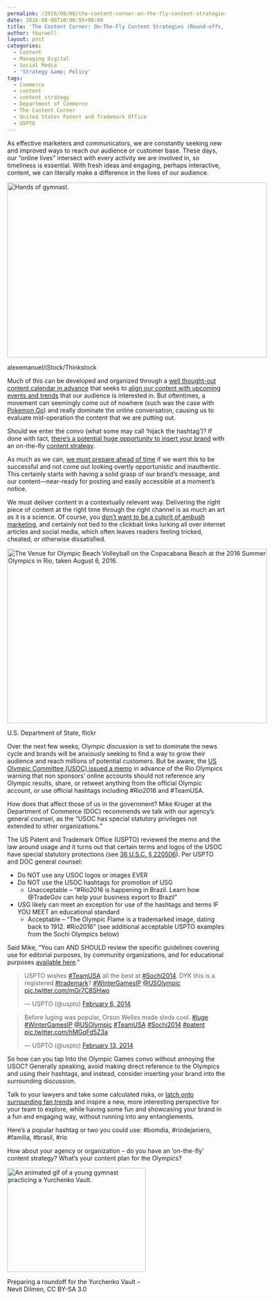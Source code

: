 ```yaml
---
permalink: /2016/08/08/the-content-corner-on-the-fly-content-strategies-round-offs-back-handsprings-and-double-twisting-layouts-not-required/
date: 2016-08-08T10:00:55+00:00
title: 'The Content Corner: On-The-Fly Content Strategies (Round-offs, Back Handsprings, &#038; Double Twisting Layouts Not Required)'
author: tburwell
layout: post
categories:
  - Content
  - Managing Digital
  - Social Media
  - 'Strategy &amp; Policy'
tags:
  - Commerce
  - content
  - content strategy
  - Department of Commerce
  - The Content Corner
  - United States Patent and Trademark Office
  - USPTO
---
```


As effective marketers and communicators, we are constantly seeking new and improved ways to reach our audience or customer base. These days, our “online lives” intersect with every activity we are involved in, so timeliness is essential. With fresh ideas and engaging, perhaps interactive, content, we can literally make a difference in the lives of our audience.

<div id="attachment_369911" style="width: 610px" class="wp-caption aligncenter">
  <img class="size-full wp-image-369911" src="https://s3.amazonaws.com/sitesusa/wp-content/uploads/sites/212/2016/08/600-x-404-Hands-of-gymnast-alexemanuel-iStock-Thinkstock-465458826-1.jpg" alt="Hands of gymnast." width="600" height="404" />
  
  <p class="wp-caption-text">
    alexemanuel/iStock/Thinkstock
  </p>
</div>

Much of this can be developed and organized through a [well thought-out content calendar in advance](http://www.digitalgov.gov/2015/07/27/the-content-corner-supporting-your-content/) that seeks to [align our content with upcoming events and trends](http://www.digitalgov.gov/2015/03/02/the-content-corner-catching-a-wave/) that our audience is interested in. But oftentimes, a movement can seemingly come out of nowhere (such was the case with [Pokemon Go](http://find.digitalgov.gov/search?utf8=%E2%9C%93&affiliate=digitalgov&query=Pokemon)) and really dominate the online conversation, causing us to evaluate mid-operation the content that we are putting out.

Should we enter the convo (what some may call ‘hijack the hashtag’)? If done with tact, [there’s a potential huge opportunity to insert your brand](http://www.digitalgov.gov/2015/09/21/the-content-corner-harness-the-power-of-user-generated-content/) with an on-the-fly [content strategy](http://www.digitalgov.gov/2015/03/23/the-content-corner-building-a-content-strategy/).

As much as we can, [we must prepare ahead of time](http://www.digitalgov.gov/2015/07/27/the-content-corner-supporting-your-content/) if we want this to be successful and not come out looking overtly opportunistic and inauthentic. This certainly starts with having a solid grasp of our brand’s message, and our content—near-ready for posting and easily accessible at a moment’s notice.

We must deliver content in a contextually relevant way. Delivering the right piece of content at the right time through the right channel is as much an art as it is a science. Of course, you [don’t want to be a culprit of ambush marketing](http://www.fifa.com/worldcup/organisation/marketing/brand-protection/prohibited-marketing/index.html), and certainly not tied to the clickbait links lurking all over internet articles and social media, which often leaves readers feeling tricked, cheated, or otherwise dissatisfied.

<div id="attachment_370401" style="width: 610px" class="wp-caption aligncenter">
  <img class="size-full wp-image-370401" src="https://s3.amazonaws.com/sitesusa/wp-content/uploads/sites/212/2016/08/600-x-402-Aug-6-2016_Dept-of-State_The-Venue-for-Olympic-Beach-Volleyball-on-the-Copacobana-Beach-at-the-2016-Summer-Olympics-in-Rio-1.jpg" alt="The Venue for Olympic Beach Volleyball on the Copacabana Beach at the 2016 Summer Olympics in Rio, taken August 6, 2016." width="600" height="402" />
  
  <p class="wp-caption-text">
    U.S. Department of State, flickr
  </p>
</div>

Over the next few weeks, Olympic discussion is set to dominate the news cycle and brands will be anxiously seeking to find a way to grow their audience and reach millions of potential customers. But be aware, the [US Olympic Committee (USOC) issued a memo](http://www.bbc.com/news/blogs-trending-36915565) in advance of the Rio Olympics warning that non sponsors’ online accounts should not reference any Olympic results, share, or retweet anything from the official Olympic account, or use official hashtags including #Rio2016 and #TeamUSA.

How does that affect those of us in the government? Mike Kruger at the Department of Commerce (DOC) recommends we talk with our agency’s general counsel, as the “USOC has special statutory privileges not extended to other organizations.”

The US Patent and Trademark Office (USPTO) reviewed the memo and the law around usage and it turns out that certain terms and logos of the USOC have special statutory protections (see [36 U.S.C. § 220506](https://www.law.cornell.edu/uscode/text/36/220506)). Per USPTO and DOC general counsel:

  * Do NOT use any USOC logos or images EVER
  * Do NOT use the USOC hashtags for promotion of USG 
      * Unacceptable – “#Rio2016 is happening in Brazil. Learn how @TradeGov can help your business export to Brazil”
  * USG likely can meet an exception for use of the hashtags and terms IF YOU MEET an educational standard 
      * Acceptable –  “The Olympic Flame is a trademarked image, dating back to 1912. #Rio2016” (see additional acceptable USPTO examples from the Sochi Olympics below)

Said Mike, “You can AND SHOULD review the specific guidelines covering use for editorial purposes, by community organizations, and for educational purposes [available here](http://www.teamusa.org/brand-usage-guidelines).”

<blockquote class="twitter-tweet" data-width="500">
  <p lang="en" dir="ltr">
    USPTO wishes <a href="https://twitter.com/hashtag/TeamUSA?src=hash">#TeamUSA</a> all the best at <a href="https://twitter.com/hashtag/Sochi2014?src=hash">#Sochi2014</a>. DYK this is a registered <a href="https://twitter.com/hashtag/trademark?src=hash">#trademark</a>? <a href="https://twitter.com/hashtag/WinterGamesIP?src=hash">#WinterGamesIP</a> <a href="https://twitter.com/USOlympic">@USOlympic</a> <a href="http://t.co/mGr7C8SHwo">pic.twitter.com/mGr7C8SHwo</a>
  </p>
  
  <p>
    &mdash; USPTO (@uspto) <a href="https://twitter.com/uspto/status/431481829195931648">February 6, 2014</a>
  </p>
</blockquote>



<blockquote class="twitter-tweet" data-width="500">
  <p lang="en" dir="ltr">
    Before luging was popular, Orson Welles made sleds cool. <a href="https://twitter.com/hashtag/luge?src=hash">#luge</a> <a href="https://twitter.com/hashtag/WinterGamesIP?src=hash">#WinterGamesIP</a> <a href="https://twitter.com/USOlympic">@USOlympic</a> <a href="https://twitter.com/hashtag/TeamUSA?src=hash">#TeamUSA</a> <a href="https://twitter.com/hashtag/Sochi2014?src=hash">#Sochi2014</a> <a href="https://twitter.com/hashtag/patent?src=hash">#patent</a> <a href="http://t.co/hMGqFd5Z3a">pic.twitter.com/hMGqFd5Z3a</a>
  </p>
  
  <p>
    &mdash; USPTO (@uspto) <a href="https://twitter.com/uspto/status/433981593019879424">February 13, 2014</a>
  </p>
</blockquote>



So how can you tap Into the Olympic Games convo without annoying the USOC? Generally speaking, avoid making direct reference to the Olympics and using their hashtags, and instead, consider inserting your brand into the surrounding discussion.

Talk to your lawyers and take some calculated risks, or [latch onto surrounding fan trends](http://www.digitalgov.gov/2015/03/02/the-content-corner-catching-a-wave/) and inspire a new, more interesting perspective for your team to explore, while having some fun and showcasing your brand in a fun and engaging way, without running into any entanglements.

Here’s a popular hashtag or two you could use: #bomdia, #riodejaniero, #familia, #brasil, #rio

How about your agency or organization – do you have an ‘on-the-fly’ content strategy? What’s your content plan for the Olympics?

<div id="attachment_370421" style="width: 330px" class="wp-caption aligncenter">
  <img class="size-full wp-image-370421" src="https://upload.wikimedia.org/wikipedia/commons/5/52/Gymnastics_0000.gif" alt="An animated gif of a young gymnast practicing a Yurchenko Vault." width="320" height="240" />
  
  <p class="wp-caption-text">
    Preparing a roundoff for the Yurchenko Vault – Nevit Dilmen, CC BY-SA 3.0
  </p>
</div>